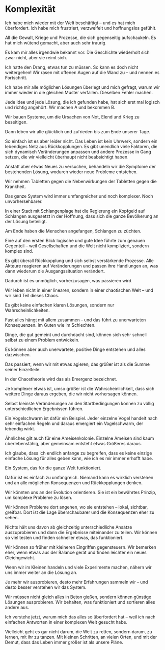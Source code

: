 # Komplexität

Ich habe mich wieder mit der Welt beschäftigt – und es hat mich überfordert. Ich habe mich frustriert, verzweifelt und hoffnungslos gefühlt.

All die Gewalt, Kriege und Prozesse, die sich gegenseitig aufschaukeln. Es hat mich wütend gemacht, aber auch sehr traurig. 

Es kam mir alles irgendwie bekannt vor. Die Geschichte wiederholt sich zwar nicht, aber sie reimt sich.

Ich hatte den Drang, etwas tun zu müssen. So kann es doch nicht weitergehen! Wir rasen mit offenen Augen auf die Wand zu – und nennen es Fortschritt.

Ich habe mir alle möglichen Lösungen überlegt und mich gefragt, warum wir immer wieder in die gleichen Muster verfallen. Dieselben Fehler machen.

Jede Idee und jede Lösung, die ich gefunden habe, hat sich erst mal logisch und richtig angehört. Wir machen A und bekommen B.

Wir bauen Systeme, um die Ursachen von Not, Elend und Krieg zu beseitigen.

Dann leben wir alle glücklich und zufrieden bis zum Ende unserer Tage.

So einfach ist es aber leider nicht. Das Leben ist kein Uhrwerk, sondern ein lebendiges Netz aus Rückkopplungen. Es gibt unendlich viele Faktoren, die sich dynamisch Veränderungen anpassen und andere Prozesse in Gang setzen, die wir vielleicht überhaupt nicht beabsichtigt haben.

Anstatt aber etwas Neues zu versuchen, behandeln wir die Symptome der bestehenden Lösung, wodurch wieder neue Probleme entstehen.

Wir nehmen Tabletten gegen die Nebenwirkungen der Tabletten gegen die Krankheit.

Das ganze System wird immer umfangreicher und noch komplexer. Noch unvorhersehbarer.

In einer Stadt mit Schlangenplage hat die Regierung ein Kopfgeld auf Schlangen ausgesetzt in der Hoffnung, dass sich die ganze Bevölkerung an der Lösung beteiligt. 

Am Ende haben die Menschen angefangen, Schlangen zu züchten.

Eine auf den ersten Blick logische und gute Idee führte zum genauen Gegenteil – weil Gesellschaften und die Welt nicht kompliziert, sondern komplex sind.

Es gibt überall Rückkopplung und sich selbst verstärkende Prozesse. Alle Akteure reagieren auf Veränderungen und passen ihre Handlungen an, was dann wiederum die Ausgangssituation verändert. 

Dadurch ist es unmöglich, vorherzusagen, was passieren wird.

Wir leben nicht in einer linearen, sondern in einer chaotischen Welt – und wir sind Teil dieses Chaos.

Es gibt keine einfachen klaren Lösungen, sondern nur Wahrscheinlichkeiten.

Fast alles hängt mit allem zusammen – und das führt zu unerwarteten Konsequenzen. Im Guten wie im Schlechten.

Dinge, die gut gemeint und durchdacht sind, können sich sehr schnell selbst zu einem Problem entwickeln.

Es können aber auch unerwartete, positive Dinge entstehen und alles dazwischen. 

Das passiert, wenn wir mit etwas agieren, das größer ist als die Summe seiner Einzelteile.

In der Chaostheorie wird das als Emergenz bezeichnet.

Je komplexer etwas ist, umso größer ist die Wahrscheinlichkeit, dass sich weitere Dinge daraus ergeben, die wir nicht vorhersagen können.

Selbst kleinste Veränderungen an den Startbedingungen können zu völlig unterschiedlichen Ergebnissen führen.

Ein Vogelschwarm ist dafür ein Beispiel. Jeder einzelne Vogel handelt nach sehr einfachen Regeln und daraus emergiert ein Vogelschwarm, der lebendig wirkt.

Ähnliches gilt auch für eine Ameisenkolonie. Einzelne Ameisen sind kaum überlebensfähig, aber gemeinsam entsteht etwas Größeres daraus.

Ich glaube, dass ich endlich anfange zu begreifen, dass es keine einzige einfache Lösung für alles geben kann, wie ich es mir immer erhofft habe.

Ein System, das für die ganze Welt funktioniert.

Dafür ist es einfach zu umfangreich. Niemand kann es wirklich verstehen und an alle möglichen Konsequenzen und Rückkopplungen denken.

Wir könnten uns an der Evolution orientieren. Sie ist ein bewährtes Prinzip, um komplexe Probleme zu lösen.

Wir können Probleme dort angehen, wo sie entstehen – lokal, sichtbar, greifbar. Dort ist die Lage überschaubarer und die Konsequenzen eher zu sehen.

Nichts hält uns davon ab gleichzeitig unterschiedliche Ansätze auszuprobieren und dann die Ergebnisse miteinander zu teilen. Wir können so viel testen und finden schneller etwas, das funktioniert.

Wir können so früher mit kleineren Eingriffen gegensteuern. Wir bemerken eher, wenn etwas aus der Balance gerät und finden leichter ein neues Gleichgewicht.

Wenn wir im Kleinen handeln und viele Experimente machen, nähern wir uns immer weiter an die Lösung an.

Je mehr wir ausprobieren, desto mehr Erfahrungen sammeln wir – und desto besser verstehen wir das System.

Wir müssen nicht gleich alles in Beton gießen, sondern können günstige Lösungen ausprobieren. Wir behalten, was funktioniert und sortieren alles andere aus.

Ich verstehe jetzt, warum mich das alles so überfordert hat – weil ich nach einfachen Antworten in einer komplexen Welt gesucht habe.

Vielleicht geht es gar nicht darum, die Welt zu retten, sondern darum, zu lernen, mit ihr zu tanzen. Mit kleinen Schritten, an vielen Orten, und mit der Demut, dass das Leben immer größer ist als unsere Pläne.